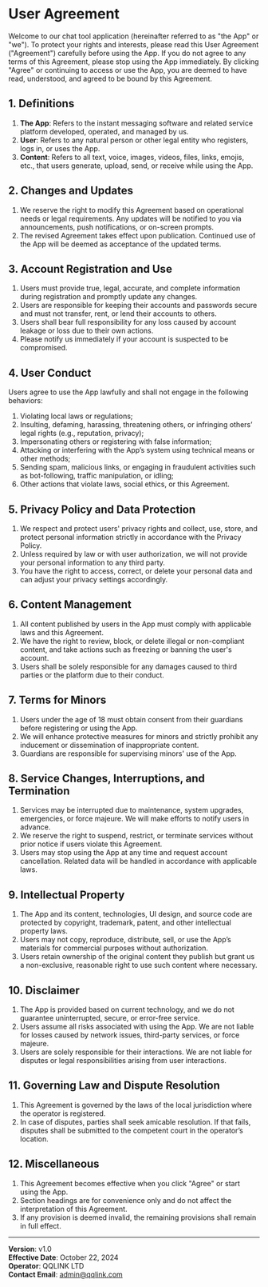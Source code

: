 
# User Agreement

Welcome to our chat tool application (hereinafter referred to as "the App" or "we"). To protect your rights and interests, please read this User Agreement ("Agreement") carefully before using the App. If you do not agree to any terms of this Agreement, please stop using the App immediately. By clicking "Agree" or continuing to access or use the App, you are deemed to have read, understood, and agreed to be bound by this Agreement.

## 1. Definitions

1. **The App**: Refers to the instant messaging software and related service platform developed, operated, and managed by us.
2. **User**: Refers to any natural person or other legal entity who registers, logs in, or uses the App.
3. **Content**: Refers to all text, voice, images, videos, files, links, emojis, etc., that users generate, upload, send, or receive while using the App.

## 2. Changes and Updates

1. We reserve the right to modify this Agreement based on operational needs or legal requirements. Any updates will be notified to you via announcements, push notifications, or on-screen prompts.
2. The revised Agreement takes effect upon publication. Continued use of the App will be deemed as acceptance of the updated terms.

## 3. Account Registration and Use

1. Users must provide true, legal, accurate, and complete information during registration and promptly update any changes.
2. Users are responsible for keeping their accounts and passwords secure and must not transfer, rent, or lend their accounts to others.
3. Users shall bear full responsibility for any loss caused by account leakage or loss due to their own actions.
4. Please notify us immediately if your account is suspected to be compromised.

## 4. User Conduct

Users agree to use the App lawfully and shall not engage in the following behaviors:

1. Violating local laws or regulations;
2. Insulting, defaming, harassing, threatening others, or infringing others’ legal rights (e.g., reputation, privacy);
3. Impersonating others or registering with false information;
4. Attacking or interfering with the App’s system using technical means or other methods;
5. Sending spam, malicious links, or engaging in fraudulent activities such as bot-following, traffic manipulation, or idling;
6. Other actions that violate laws, social ethics, or this Agreement.

## 5. Privacy Policy and Data Protection

1. We respect and protect users' privacy rights and collect, use, store, and protect personal information strictly in accordance with the Privacy Policy.
2. Unless required by law or with user authorization, we will not provide your personal information to any third party.
3. You have the right to access, correct, or delete your personal data and can adjust your privacy settings accordingly.

## 6. Content Management

1. All content published by users in the App must comply with applicable laws and this Agreement.
2. We have the right to review, block, or delete illegal or non-compliant content, and take actions such as freezing or banning the user's account.
3. Users shall be solely responsible for any damages caused to third parties or the platform due to their conduct.

## 7. Terms for Minors

1. Users under the age of 18 must obtain consent from their guardians before registering or using the App.
2. We will enhance protective measures for minors and strictly prohibit any inducement or dissemination of inappropriate content.
3. Guardians are responsible for supervising minors' use of the App.

## 8. Service Changes, Interruptions, and Termination

1. Services may be interrupted due to maintenance, system upgrades, emergencies, or force majeure. We will make efforts to notify users in advance.
2. We reserve the right to suspend, restrict, or terminate services without prior notice if users violate this Agreement.
3. Users may stop using the App at any time and request account cancellation. Related data will be handled in accordance with applicable laws.

## 9. Intellectual Property

1. The App and its content, technologies, UI design, and source code are protected by copyright, trademark, patent, and other intellectual property laws.
2. Users may not copy, reproduce, distribute, sell, or use the App’s materials for commercial purposes without authorization.
3. Users retain ownership of the original content they publish but grant us a non-exclusive, reasonable right to use such content where necessary.

## 10. Disclaimer

1. The App is provided based on current technology, and we do not guarantee uninterrupted, secure, or error-free service.
2. Users assume all risks associated with using the App. We are not liable for losses caused by network issues, third-party services, or force majeure.
3. Users are solely responsible for their interactions. We are not liable for disputes or legal responsibilities arising from user interactions.

## 11. Governing Law and Dispute Resolution

1. This Agreement is governed by the laws of the local jurisdiction where the operator is registered.
2. In case of disputes, parties shall seek amicable resolution. If that fails, disputes shall be submitted to the competent court in the operator’s location.

## 12. Miscellaneous

1. This Agreement becomes effective when you click "Agree" or start using the App.
2. Section headings are for convenience only and do not affect the interpretation of this Agreement.
3. If any provision is deemed invalid, the remaining provisions shall remain in full effect.

---

**Version**: v1.0  
**Effective Date**: October 22, 2024  
**Operator**: QQLINK LTD  
**Contact Email**: admin@qqlink.com

